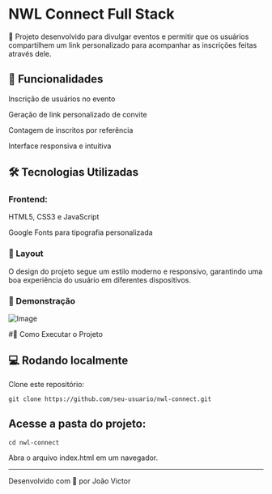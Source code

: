 # NWL Connect Full Stack

🚀 Projeto desenvolvido para divulgar eventos e permitir que os usuários compartilhem um link personalizado para acompanhar as inscrições feitas através dele.

## 📌 Funcionalidades

Inscrição de usuários no evento

Geração de link personalizado de convite

Contagem de inscritos por referência

Interface responsiva e intuitiva

## 🛠️ Tecnologias Utilizadas

### Frontend:

HTML5, CSS3 e JavaScript

Google Fonts para tipografia personalizada

### 🎨 Layout

O design do projeto segue um estilo moderno e responsivo, garantindo uma boa experiência do usuário em diferentes dispositivos.

### 📸 Demonstração
![Image](https://github.com/user-attachments/assets/2205abee-445b-4901-8e77-fe4904060810)

#🚀 Como Executar o Projeto

## 💻 Rodando localmente

Clone este repositório:
  
```
git clone https://github.com/seu-usuario/nwl-connect.git
```

## Acesse a pasta do projeto:

```
cd nwl-connect
```

Abra o arquivo index.html em um navegador.

---

Desenvolvido com 💜 por João Victor
